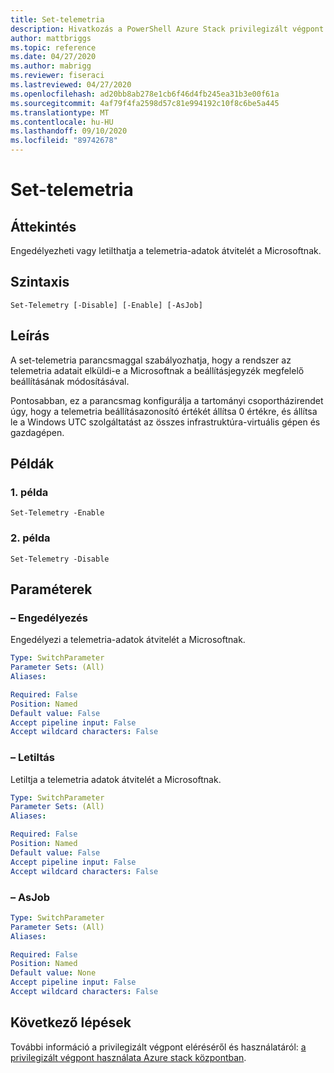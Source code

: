 ```yaml
---
title: Set-telemetria
description: Hivatkozás a PowerShell Azure Stack privilegizált végpont – Bezárás – PrivilegedEndpoint
author: mattbriggs
ms.topic: reference
ms.date: 04/27/2020
ms.author: mabrigg
ms.reviewer: fiseraci
ms.lastreviewed: 04/27/2020
ms.openlocfilehash: ad20bb8ab278e1cb6f46d4fb245ea31b3e00f61a
ms.sourcegitcommit: 4af79f4fa2598d57c81e994192c10f8c6be5a445
ms.translationtype: MT
ms.contentlocale: hu-HU
ms.lasthandoff: 09/10/2020
ms.locfileid: "89742678"
---
```

# <a name="set-telemetry"></a>Set-telemetria

## <a name="synopsis"></a>Áttekintés
Engedélyezheti vagy letilthatja a telemetria-adatok átvitelét a Microsoftnak.

## <a name="syntax"></a>Szintaxis

```
Set-Telemetry [-Disable] [-Enable] [-AsJob]
```

## <a name="description"></a>Leírás
A set-telemetria parancsmaggal szabályozhatja, hogy a rendszer az telemetria adatait elküldi-e a Microsoftnak a beállításjegyzék megfelelő beállításának módosításával.

Pontosabban, ez a parancsmag konfigurálja a tartományi csoportházirendet úgy, hogy a telemetria beállításazonosító értékét állítsa 0 értékre, és állítsa le a Windows UTC szolgáltatást az összes infrastruktúra-virtuális gépen és gazdagépen.

## <a name="examples"></a>Példák

### <a name="example-1"></a>1\. példa
```
Set-Telemetry -Enable
```

### <a name="example-2"></a>2\. példa
```
Set-Telemetry -Disable
```

## <a name="parameters"></a>Paraméterek

### <a name="-enable"></a>– Engedélyezés
Engedélyezi a telemetria-adatok átvitelét a Microsoftnak.

```yaml
Type: SwitchParameter
Parameter Sets: (All)
Aliases:

Required: False
Position: Named
Default value: False
Accept pipeline input: False
Accept wildcard characters: False
```

### <a name="-disable"></a>– Letiltás
Letiltja a telemetria adatok átvitelét a Microsoftnak.

```yaml
Type: SwitchParameter
Parameter Sets: (All)
Aliases:

Required: False
Position: Named
Default value: False
Accept pipeline input: False
Accept wildcard characters: False
```

### <a name="-asjob"></a>– AsJob


```yaml
Type: SwitchParameter
Parameter Sets: (All)
Aliases:

Required: False
Position: Named
Default value: None
Accept pipeline input: False
Accept wildcard characters: False
```

## <a name="next-steps"></a>Következő lépések

További információ a privilegizált végpont eléréséről és használatáról: [a privilegizált végpont használata Azure stack központban](../../operator/azure-stack-privileged-endpoint.md).
